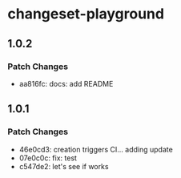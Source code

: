 # changeset-playground

## 1.0.2

### Patch Changes

- aa816fc: docs: add README

## 1.0.1

### Patch Changes

- 46e0cd3: creation triggers CI... adding update
- 07e0c0c: fix: test
- c547de2: let's see if works
